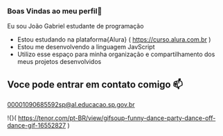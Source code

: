 ### Boas Vindas ao meu perfil🖤

Eu sou João Gabriel estudante de programação

- Estou estudando na plataforma{Alura} ( https://curso.alura.com.br )
- Estou me desenvolvendo a linguagem JavScript
- Utilizo esse espaço para minha organização e compartilhamento dos meus projetos desenvolvidos




## Voce pode entrar em contato comigo 📫

00001090685592sp@al.educacao.sp.gov.br


!{}( https://tenor.com/pt-BR/view/gifsoup-funny-dance-party-dance-off-dance-gif-16552827 )
